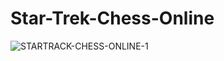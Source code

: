 # Star-Trek-Chess-Online
![STARTRACK-CHESS-ONLINE-1]([https://github.com/Hiddenviki/starChessOnline/blob/main/идея.png](https://github.com/rytee20/Star-Trek-Chess-Online/blob/main/Presentation/STARTRACK-CHESS-ONLINE-1.png)https://github.com/rytee20/Star-Trek-Chess-Online/blob/main/Presentation/STARTRACK-CHESS-ONLINE-1.png)
